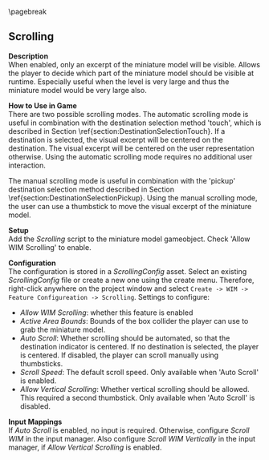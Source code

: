 
\pagebreak

## Scrolling

<!-- TODO: image -->
**Description**  
When enabled, only an excerpt of the miniature model will be visible. Allows the player to decide which part of the miniature model should be visible at runtime. Especially useful when the level is very large and thus the miniature model would be very large also.

**How to Use in Game**  
There are two possible scrolling modes. The automatic  scrolling mode is useful in combination with the destination selection method 'touch', which is described in Section \ref{section:DestinationSelectionTouch}. If a destination is selected, the visual excerpt will
be centered on the destination. The visual excerpt will be centered on the user representation otherwise. Using the automatic scrolling mode requires no additional user interaction.  

The manual scrolling mode is useful in combination with the 'pickup' destination selection method described in Section
\ref{section:DestinationSelectionPickup}. Using the manual scrolling mode, the user can use a thumbstick to move the visual excerpt of the miniature model.

**Setup**  
Add the *Scrolling* script to the miniature model gameobject. Check 'Allow WIM Scrolling' to enable.

**Configuration**  
The configuration is stored in a *ScrollingConfig* asset. Select an existing *ScrollingConfig* file or create a new one using the create menu. Therefore, right-click anywhere on the project window and select `Create -> WIM -> Feature Configureation -> Scrolling`. Settings to configure:

- *Allow WIM Scrolling*: whether this feature is enabled
- *Active Area Bounds*: Bounds of the box collider the player can use to grab the miniature model.
- *Auto Scroll*: Whether scrolling should be automated, so that the destination indicator is centered. If no destination is selected, the player is centered. If disabled, the player can scroll manually using thumbsticks.
- *Scroll Speed*: The default scroll speed. Only available when 'Auto Scroll' is enabled.
- *Allow Vertical Scrolling*: Whether vertical scrolling should be allowed. This required a second thumbstick. Only available when 'Auto Scroll' is disabled.

**Input Mappings**  
If *Auto Scroll* is enabled, no input is required. Otherwise, configure *Scroll WIM* in the input manager. Also configure *Scroll WIM Vertically* in the input manager, if *Allow Vertical Scrolling* is enabled.
